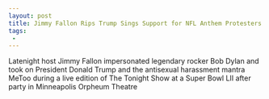 ```yaml
---
layout: post
title: Jimmy Fallon Rips Trump Sings Support for NFL Anthem Protesters and TimesUp in Live PostSuper Bowl Show
tags:
 -
---
```

Latenight host Jimmy Fallon impersonated legendary rocker Bob Dylan and took on President Donald Trump and the antisexual harassment mantra MeToo during a live edition of The Tonight Show at a Super Bowl LII after party in Minneapolis Orpheum Theatre
